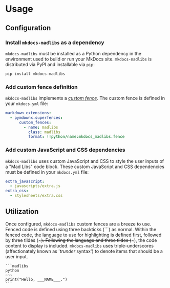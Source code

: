 # Usage

## Configuration

### Install `mkdocs-madlibs` as a dependency

`mkdocs-madlibs` must be installed as a Python dependency in the environment used to build or run your MkDocs site.
`mkdocs-madlibs` is distributed via PyPI and installable via `pip`:

```bash
pip install mkdocs-madlibs
```

### Add custom fence definition

`mkdocs-madlibs` implements a [_custom fence_](https://facelessuser.github.io/pymdown-extensions/extensions/superfences/#custom-fences).
The custom fence is defined in your `mkdocs.yml` file:

```yaml
markdown_extensions:
  - pymdownx.superfences:
      custom_fences:
        - name: madlibs
          class: madlibs
          format: !!python/name:mkdocs_madlibs.fence
```

### Add custom JavaScript and CSS dependencies

`mkdocs-madlibs` uses custom JavaScript and CSS to style the user inputs of a "Mad Libs" code block.
These custom JavaScript and CSS dependencies must be defined in your `mkdocs.yml` file:

```yaml
extra_javascript:
  - javascripts/extra.js
extra_css:
  - stylesheets/extra.css
```

## Utilization

Once configured, `mkdocs-madlibs` custom fences are a breeze to use.
Fenced code is defined using three backticks (```) as normal.
Within the fenced code, the language to use for highlighting is defined first, followed by three tildes (~~~).
Following the language and three tildes (~~~), the code content to display is included.
`mkdocs-madlibs` uses triple-underscores (affectionately known as '_trunder_ syntax') to denote items that should be a user input.

````
```madlibs
python
~~~
print("Hello, ___NAME___.")
```
````
